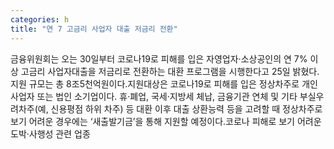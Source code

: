 ```yaml
---
categories: h
title: "연 7 고금리 사업자 대출 저금리 전환"
---
```

금융위원회는 오는 30일부터 코로나19로 피해를 입은 자영업자·소상공인의 연 7% 이상 고금리 사업자대출을 저금리로 전환하는 대환 프로그램을 시행한다고 25일 밝혔다. 지원 규모는 총 8조5천억원이다.지원대상은 코로나19로 피해를 입은 정상차주로 개인사업자 또는 법인 소기업이다. 휴·폐업, 국세·지방세 체납, 금융기관 연체 및 기타 부실우려차주(예, 신용평점 하위 차주) 등 대환 이후 대출 상환능력 등을 고려할 때 정상차주로 보기 어려운 경우에는 ‘새출발기금’을 통해 지원할 예정이다.코로나 피해로 보기 어려운 도박·사행성 관련 업종